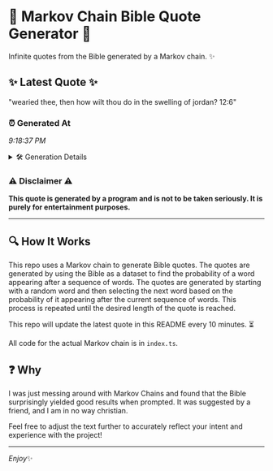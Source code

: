 # 📖 Markov Chain Bible Quote Generator 📖

Infinite quotes from the Bible generated by a Markov chain. ✨

## ✨ Latest Quote ✨
"wearied thee, then how wilt thou do in the swelling of jordan? 12:6"

### ⏰ Generated At
*9:18:37 PM*

<details>
    <summary>🛠️ Generation Details</summary>
    <p>
        <strong>🌱 Seed:</strong> wearied<br>
        <strong>🔄 Iterations:</strong> 12<br>
        <strong>📜 Context History:</strong><br>[ wearied ]: thee,<br>[ wearied, thee, ]: then<br>[ wearied, thee,, then ]: how<br>[ wearied, thee,, then, how ]: wilt<br>[ wearied, thee,, then, how, wilt ]: thou<br>[ wearied, thee,, then, how, wilt, thou ]: do<br>[ thee,, then, how, wilt, thou, do ]: in<br>[ then, how, wilt, thou, do, in ]: the<br>[ how, wilt, thou, do, in, the ]: swelling<br>[ wilt, thou, do, in, the, swelling ]: of<br>[ thou, do, in, the, swelling, of ]: jordan?<br>[ do, in, the, swelling, of, jordan? ]: 12:6<br>
    </p>
</details>

### ⚠️ Disclaimer ⚠️
**This quote is generated by a program and is not to be taken seriously. It is purely for entertainment purposes.**

---

## 🔍 How It Works

This repo uses a Markov chain to generate Bible quotes. The quotes are generated by using the Bible as a dataset to find the probability of a word appearing after a sequence of words. The quotes are generated by starting with a random word and then selecting the next word based on the probability of it appearing after the current sequence of words. This process is repeated until the desired length of the quote is reached.

This repo will update the latest quote in this README every 10 minutes. ⏳

All code for the actual Markov chain is in `index.ts`.

## ❓ Why

I was just messing around with Markov Chains and found that the Bible surprisingly yielded good results when prompted. 
It was suggested by a friend, and I am in no way christian.

Feel free to adjust the text further to accurately reflect your intent and experience with the project!

---

*Enjoy*✨
